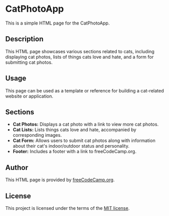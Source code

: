 # CatPhotoApp

This is a simple HTML page for the CatPhotoApp.

## Description

This HTML page showcases various sections related to cats, including displaying cat photos, lists of things cats love and hate, and a form for submitting cat photos.

## Usage

This page can be used as a template or reference for building a cat-related website or application.

## Sections

- **Cat Photos:** Displays a cat photo with a link to view more cat photos.
- **Cat Lists:** Lists things cats love and hate, accompanied by corresponding images.
- **Cat Form:** Allows users to submit cat photos along with information about their cat's indoor/outdoor status and personality.
- **Footer:** Includes a footer with a link to freeCodeCamp.org.

## Author

This HTML page is provided by [freeCodeCamp.org](https://www.freecodecamp.org).

## License

This project is licensed under the terms of the [MIT license](LICENSE).
